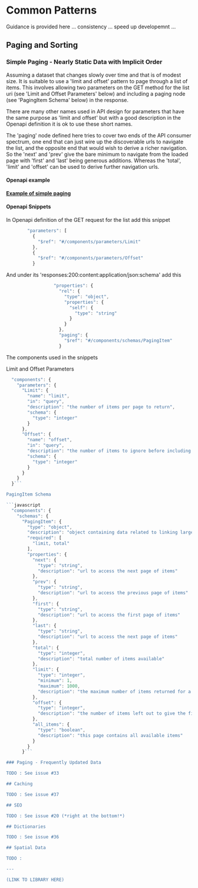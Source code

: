 # Common Patterns

Guidance is provided here ... consistency ... speed up developemnt ...

## Paging and Sorting

### Simple Paging - Nearly Static Data with Implicit Order

Assuming a dataset that changes slowly over time and that is of modest size. It is suitable to use a 'limit and offset' pattern to page through a list of items.
This involves allowing two parameters on the GET method for the list uri (see 'Limit and Offset Parameters' below) and including a paging node (see 'PagingItem Schema' below) in the response.

There are many other names used in API design for parameters that have the same purpose as 'limit and offset' but with a good description in the Openapi definition it is ok to use these short names.

The 'paging' node defined here tries to cover two ends of the API consumer spectrum, one end that can just wire up the discoverable urls to navigate the list, and the opposite end that would wish to derive a richer navigation.
So the 'next' and 'prev' give the bare minimum to navigate from the loaded page with 'first' and 'last' being generous additions. Whereas the 'total', 'limit' and 'offset' can be used to derive further navigation urls.


#### Openapi example

**[Example of simple paging](/docs/api-example-simple-pagination.json)**

#### Openapi Snippets

In Openapi definition of the GET request for the list add this snippet

```javascript
        "parameters": [
          {
            "$ref": "#/components/parameters/Limit"
          },
          {
            "$ref": "#/components/parameters/Offset"
          }
``` 

And under its 'responses:200:content:application/json:schema' add this

```javascript
                  "properties": {
                    "rel": {
                      "type": "object",
                      "properties": {
                        "self": {
                          "type": "string"
                        }
                      }
                    },
                    "paging": {
                      "$ref": "#/components/schemas/PagingItem"
                    }
``` 


The components used in the snippets

Limit and Offset Parameters

```javascript
  "components": {
    "parameters": {
      "Limit": {
        "name": "limit",
        "in": "query",
        "description": "the number of items per page to return",
        "schema": {
          "type": "integer"
        }
      },
      "Offset": {
        "name": "offset",
        "in": "query",
        "description": "the number of items to ignore before including the items for this page",
        "schema": {
          "type": "integer"
        }
      }
    }
  }``` 

PagingItem Schema

```javascript
  "components": {
    "schemas": {
      "PagingItem": {
        "type": "object",
        "description": "object containing data related to linking large sets of response data",
        "required": [
          "limit, total"
        ],
        "properties": {
          "next": {
            "type": "string",
            "description": "url to access the next page of items"
          },
          "prev": {
            "type": "string",
            "description": "url to access the previous page of items"
          },
          "first": {
            "type": "string",
            "description": "url to access the first page of items"
          },
          "last": {
            "type": "string",
            "description": "url to access the next page of items"
          },
          "total": {
            "type": "integer",
            "description": "total number of items available"
          },
          "limit": {
            "type": "integer",
            "minimum": 1,
            "maximum": 1000,
            "description": "the maximum number of items returned for a page"
          },
          "offset": {
            "type": "integer",
            "description": "the number of items left out to give the first item on this page"
          },
          "all_items": {
            "type": "boolean",
            "description": "this page contains all available items"
          }
        }
      }``` 

### Paging - Frequently Updated Data

TODO : See issue #33

## Caching

TODO : See issue #37

## SEO

TODO : See issue #20 (*right at the bottom!*)

## Dictionaries 

TODO : See issue #36

## Spatial Data

TODO : 

---

(LINK TO LIBRARY HERE)